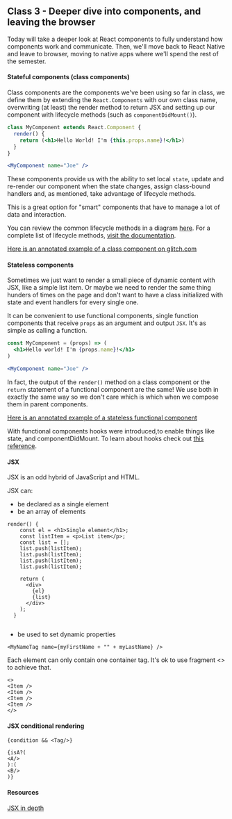 ## Class 3 - Deeper dive into components, and leaving the browser

Today will take a deeper look at React components to fully understand how components work and communicate.
Then, we'll move back to React Native and leave to browser, moving to native apps where we'll spend the rest of the semester.


#### Stateful components (class components)
Class components are the components we've been using so far in class, we define them
by extending the `React.Components` with our own class name, overwriting (at least) 
the render method to return JSX and setting up our component with lifecycle methods (such as `componentDidMount()`).

``` jsx
class MyComponent extends React.Component {
  render() {
    return (<h1>Hello World! I'm {this.props.name}!</h1>)
  }
}

<MyComponent name="Joe" />
```

These components provide us with the ability to set local `state`, update and re-render our component
when the state changes, assign class-bound handlers and, as mentioned, take advantage of lifecycle methods.

This is a great option for "smart" components that have to manage a lot of data and interaction.

You can review the common lifecycle methods in a diagram [here](http://projects.wojtekmaj.pl/react-lifecycle-methods-diagram/).
For a complete list of lifecycle methods, [visit the documentation](https://reactjs.org/docs/react-component.html#componentdidupdate).

[Here is an annotated example of a class component on glitch.com](https://glitch.com/edit/undefined?path=app/components/ComponentWithState.jsx:4:19)


#### Stateless components
Sometimes we just want to render a small piece of dynamic content with JSX, like a simple list item.
Or maybe we need to render the same thing hunders of times on the page and don't want to have a class
initialized with state and event handlers for every single one.

It can be convenient to use functional components, single function components that receive `props` as an argument and output `JSX`.
It's as simple as calling a function.

``` jsx
const MyComponent = (props) => (
  <h1>Hello world! I'm {props.name}!</h1>
)

<MyComponent name="Joe" />
```

In fact, the output of the `render()` method on a class component or the `return` statement of a functional component are the same!
We use both in exactly the same way so we don't care which is which when we compose them in parent components.

[Here is an annotated example of a stateless functional component](https://glitch.com/edit/#!/react-basic?path=app/components/ComponentWithoutState.jsx
)

With functional components hooks were introduced,to enable things like state, and componentDidMount. To learn about hooks check out [this reference](https://reactjs.org/docs/hooks-intro.html).

#### JSX

JSX is an odd hybrid of JavaScript and HTML.  

JSX can:   
* be declared as a single element   
* be an array of elements   
 

```
render() {
    const el = <h1>Single element</h1>;
    const listItem = <p>List item</p>;
    const list = [];
    list.push(listItem);
    list.push(listItem);
    list.push(listItem);
    list.push(listItem);

    return (
      <div>
        {el}
        {list}
      </div>
    );
  }
   
```
  
* be used to set dynamic properties   

```
<MyNameTag name={myFirstName + "" + myLastName} />
```   


Each element can only contain one container tag. It's ok to use fragment <> to achieve that.

```
<>
<Item />
<Item />
<Item />
<Item />
</>

```

#### JSX conditional rendering

```
{condition && <Tag/>}
```

```
{isA?(
<A/>
):(
<B/>
)}
```


#### Resources
[JSX in depth](https://reactjs.org/docs/jsx-in-depth.html)
